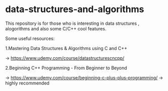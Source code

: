 # data-structures-and-algorithms

This repository is for those who is interesting in data structures , alogorithms and also some C/C++ cool features.

Some useful resources:

1.Mastering Data Structures & Algorithms using C and C++  

 -> https://www.udemy.com/course/datastructurescncpp/

2.Beginning C++ Programming - From Beginner to Beyond 

 -> https://www.udemy.com/course/beginning-c-plus-plus-programming/  -> highly recommended
